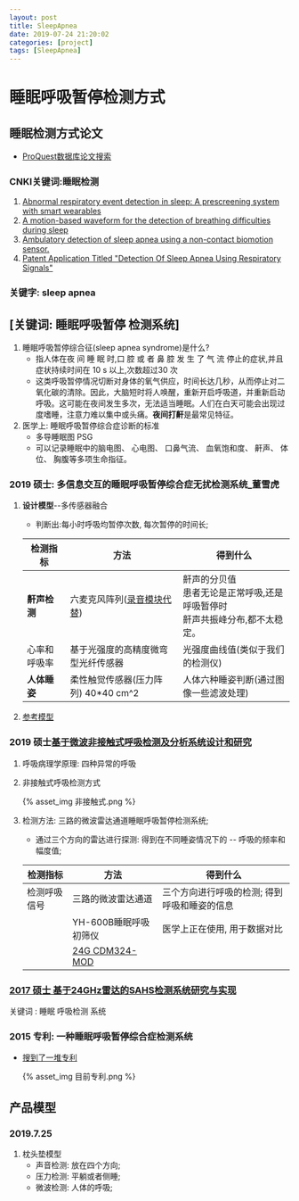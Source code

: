 ```yaml
---
layout: post
title: SleepApnea
date: 2019-07-24 21:20:02
categories: [project]
tags: [SleepApnea]
---
```


# 睡眠呼吸暂停检测方式

## 睡眠检测方式论文

- [ProQuest数据库论文搜索](https://search.proquest.com/healthcomplete/results/B906602FD62C4F5DPQ/1?accountid=11524)

### CNKI关键词:睡眠检测

1. [Abnormal respiratory event detection in sleep: A prescreening system with smart wearables](https://www.sciencedirect.com/science/article/pii/S1532046419301376)
2. [A motion-based waveform for the detection of breathing difficulties during sleep](https://link.springer.com/article/10.1007%2Fs00138-018-0980-5)
3. [Ambulatory detection of sleep apnea using a non-contact biomotion sensor.](https://onlinelibrary.wiley.com/doi/full/10.1111/jsr.12889)
4. [Patent Application Titled "Detection Of Sleep Apnea Using Respiratory Signals"](https://search.proquest.com/healthcomplete/results/B906602FD62C4F5DPQ/1?accountid=11524)

### 关键字: sleep apnea

## [关键词: 睡眠呼吸暂停 检测系统]

1. 睡眠呼吸暂停综合征(sleep apnea syndrome)是什么?
   - 指人体在夜 间 睡 眠 时,口 腔 或 者 鼻 腔 发 生 了 气 流 停止的症状,并且症状持续时间在 10 s 以上,次数超过30 次 
   - 这类呼吸暂停情况切断对身体的氧气供应，时间长达几秒，从而停止对二氧化碳的清除。因此，大脑短时将人唤醒，重新开启呼吸道，并重新启动呼吸。这可能在夜间发生多次，无法适当睡眠。人们在白天可能会出现过度嗜睡，注意力难以集中或头痛。**夜间打鼾**是最常见特征。
2. 医学上: 睡眠呼吸暂停综合症诊断的标准
   - 多导睡眠图 PSG
   - 可以记录睡眠中的脑电图、 心电图、 口鼻气流、 血氧饱和度、 鼾声、 体位、 胸腹等多项生命指征。

### 2019 硕士: 多信息交互的睡眠呼吸暂停综合症无扰检测系统_董雪虎 

1. **设计模型**--多传感器融合

   + 判断出:每小时呼吸均暂停次数, 每次暂停的时间长;

   | 检测指标     | 方法                                                         | 得到什么                                                     |
   | ------------ | ------------------------------------------------------------ | ------------------------------------------------------------ |
   | **鼾声检测** | 六麦克风阵列([录音模块代替](https://detail.tmall.com/item.htm?id=42065445482&ali_refid=a3_430583_1006:1109983619:N:NpAPFrS6TLaktaVO79dIvA==:19d4f0f40651bfb794439f604d69b9a4&ali_trackid=1_19d4f0f40651bfb794439f604d69b9a4&spm=a230r.1.14.1)) | 鼾声的分贝值<br />患者无论是正常呼吸,还是呼吸暂停时<br />鼾声共振峰分布,都不太稳定。 |
   | 心率和呼吸率 | 基于光强度的高精度微弯型光纤传感器                           | 光强度曲线值(类似于我们的检测仪)                             |
   | **人体睡姿** | 柔性触觉传感器(压力阵列) 40*40 cm^2                          | 人体六种睡姿判断(通过图像一些滤波处理)                       |

2. [参考模型](https://kns.cnki.net/KCMS/detail/detail.aspx?dbcode=CJFQ&dbname=CJFDLAST2019&filename=ZDYB201903016&v=MzEyODdTN0RoMVQzcVRyV00xRnJDVVJMT2ZZT1JxRnlEZ1Y3N01QeW5TYkxHNEg5ak1ySTlFWW9SOGVYMUx1eFk=)

   

### 2019 硕士[基于微波非接触式呼吸检测及分析系统设计和研究](http://kreader.cnki.net/Kreader/CatalogViewPage.aspx?dbCode=cdmd&filename=1019107830.nh&tablename=CMFDTEMP&compose=&first=1&uid=WEEvREdxOWJmbC9oM1NjYkZCbDdrdXJMdHBCUEI4TWtvekE1UDBzdUZibXE=$R1yZ0H6jyaa0en3RxVUd8df-oHi7XMMDo7mtKT6mSmEvTuk11l2gFA!!)

1. 呼吸病理学原理: 四种异常的呼吸

2. 非接触式呼吸检测方式

   {% asset_img 非接触式.png %}

3. 检测方法: 三路的微波雷达通道睡眠呼吸暂停检测系统;

   + 通过三个方向的雷达进行探测:	得到在不同睡姿情况下的 -- 呼吸的频率和幅度值; 

   

   | 检测指标     | 方法                                                         | 得到什么                                     |
   | ------------ | ------------------------------------------------------------ | -------------------------------------------- |
   | 检测呼吸信号 | 三路的微波雷达通道                                           | 三个方向进行呼吸的检测; 得到呼吸和睡姿的信息 |
   |              | YH-600B睡眠呼吸初筛仪                                        | 医学上正在使用, 用于数据对比                 |
   |              | [24G CDM324-MOD](https://item.taobao.com/item.htm?spm=a1z0d.6639537.1997196601.4.5e447484Lsi8mT&id=592383047704) |                                              |

### [2017 硕士 基于24GHz雷达的SAHS检测系统研究与实现](https://kns.cnki.net/KCMS/detail/detail.aspx?dbcode=CMFD&dbname=CMFD201902&filename=1019830828.nh&uid=WEEvREdxOWJmbC9oM1NjYkZCbDdrdXJLb2F0TUwxOGFxOGxwSUFGQWsxV0k=$R1yZ0H6jyaa0en3RxVUd8df-oHi7XMMDo7mtKT6mSmEvTuk11l2gFA!!&v=MDE4NzJwNUViUElSOGVYMUx1eFlTN0RoMVQzcVRyV00xRnJDVVJMT2ZZT1Z2RnlyZ1U3M1BWRjI2Rjd1N0h0bk8=)

关键词 : 睡眠 呼吸检测 系统

### 2015 专利: 一种睡眠呼吸暂停综合症检测系统

- [搜到了一堆专利](https://patents.google.com/patent/CN104257353A/zh)

  {% asset_img 目前专利.png %}

## 产品模型

### 2019.7.25 

1. 枕头垫模型
   + 声音检测: 放在四个方向;
   + 压力检测: 平躺或者侧睡;
   + 微波检测: 人体的呼吸;
